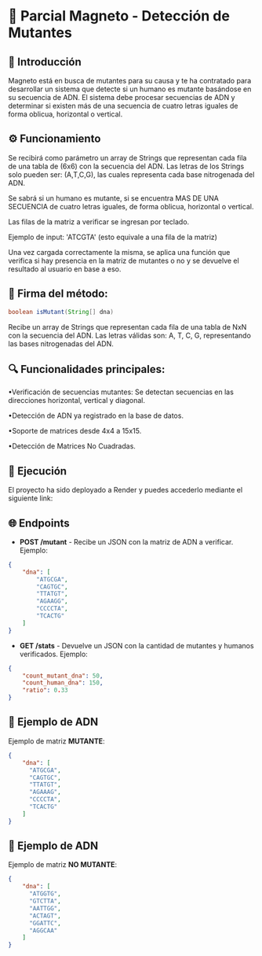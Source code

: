 # 🚀 Parcial Magneto - Detección de Mutantes

## 🧬 Introducción
Magneto está en busca de mutantes para su causa y te ha contratado para desarrollar un sistema que detecte si un humano es mutante basándose en su secuencia de ADN. El sistema debe procesar secuencias de ADN y determinar si existen más de una secuencia de cuatro letras iguales de forma oblicua, horizontal o vertical.

## ⚙️ Funcionamiento
Se recibirá como parámetro un array de Strings que representan cada fila de una tabla de (6x6) con la secuencia del ADN. Las letras de los Strings solo pueden ser: (A,T,C,G), las cuales representa cada base nitrogenada del ADN.

Se sabrá si un humano es mutante, si se encuentra MAS DE UNA SECUENCIA de cuatro letras iguales, de forma oblicua, horizontal o vertical.

Las filas de la matriz a verificar se ingresan por teclado.

Ejemplo de input: 'ATCGTA' (esto equivale a una fila de la matriz)

Una vez cargada correctamente la misma, se aplica una función que verifica si hay presencia en la matriz de mutantes o no y se devuelve el resultado al usuario en base a eso.

## 🚀 Firma del método:
```java
boolean isMutant(String[] dna)
```
Recibe un array de Strings que representan cada fila de una tabla de NxN con la secuencia del ADN. Las letras válidas son: A, T, C, G, representando las bases nitrogenadas del ADN.

## 🔍 Funcionalidades principales:

•Verificación de secuencias mutantes: Se detectan secuencias en las direcciones horizontal, vertical y diagonal.

•Detección de ADN ya registrado en la base de datos.

•Soporte de matrices desde 4x4 a 15x15.

•Detección de Matrices No Cuadradas.

## 🚀 Ejecución
El proyecto ha sido deployado a Render y puedes accederlo mediante el siguiente link:

## 🌐 Endpoints

- **POST /mutant** - Recibe un JSON con la matriz de ADN a verificar. Ejemplo:

```json
{
    "dna": [
        "ATGCGA",
        "CAGTGC",
        "TTATGT",
        "AGAAGG",
        "CCCCTA",
        "TCACTG"
    ]
}
```
- **GET /stats** - Devuelve un JSON con la cantidad de mutantes y humanos verificados. Ejemplo:
```json
{
    "count_mutant_dna": 50,
    "count_human_dna": 150,
    "ratio": 0.33
}
```
## 🧬 Ejemplo de ADN

Ejemplo de matriz **MUTANTE**:

```json
{
    "dna": [
      "ATGCGA",
      "CAGTGC",
      "TTATGT",
      "AGAAAG",
      "CCCCTA",
      "TCACTG"
    ]
}
```
## 🧬 Ejemplo de ADN

Ejemplo de matriz **NO MUTANTE**:

```json
{
    "dna": [
      "ATGGTG",
      "GTCTTA",
      "AATTGG",
      "ACTAGT",
      "GGATTC", 
      "AGGCAA"
    ]
}
```
